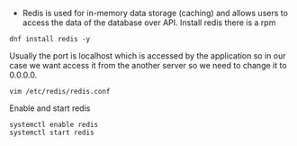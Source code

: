 * Redis is used for in-memory data storage (caching) and allows users to access the data of the database over API.
Install redis there is a rpm
```
dnf install redis -y
``` 
Usually the port is localhost which is accessed by the application so in our case we want access it from the another server so we need to change it to 0.0.0.0.
```
vim /etc/redis/redis.conf
```

Enable and start redis
```
systemctl enable redis
systemctl start redis
```
